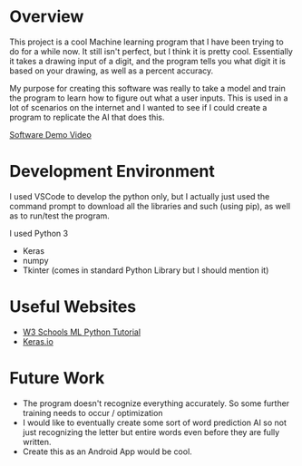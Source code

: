 # Overview



This project is a cool Machine learning program that I have been trying to do for a while now. It still isn't perfect, but I think it is pretty cool. Essentially it takes a drawing input of a digit, and the program tells you what digit it is based on your drawing, as well as a percent accuracy. 

My purpose for creating this software was really to take a model and train the program to learn how to figure out what a user inputs. This is used in a lot of scenarios on the internet and I wanted to see if I could create a program to replicate the AI that does this.

[Software Demo Video](https://youtu.be/T68_rmJDmgg)

# Development Environment

I used VSCode to develop the python only, but I actually just used the command prompt to download all the libraries and such (using pip), as well as to run/test the program.

I used Python 3
* Keras
* numpy 
* Tkinter (comes in standard Python Library but I should mention it)

# Useful Websites

* [W3 Schools ML Python Tutorial](https://www.w3schools.com/python/python_ml_getting_started.asp)
* [Keras.io](https://keras.io/)

# Future Work

* The program doesn't recognize everything accurately. So some further training needs to occur / optimization
* I would like to eventually create some sort of word prediction AI so not just recognizing the letter but entire words even before they are fully written. 
* Create this as an Android App would be cool.
